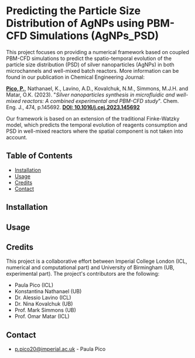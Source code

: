 # Predicting the Particle Size Distribution of AgNPs using PBM-CFD Simulations (AgNPs_PSD)

This project focuses on providing a numerical framework based on coupled PBM-CFD simulations to predict the spatio-temporal evolution of the particle size distribution (PSD) of silver nanoparticles (AgNPs) in both microchannels and well-mixed batch reactors. More information can be found in our publication in Chemical Engineering Journal:

**<ins>Pico, P.</ins>**, Nathanael, K., Lavino, A.D., Kovalchuk, N.M., Simmons, M.J.H. and Matar, O.K. (2023). "*Silver nanoparticles synthesis in microfluidic and well-mixed reactors: A combined experimental and PBM-CFD study*". Chem. Eng. J., 474, p.145692. **[DOI: 10.1016/j.cej.2023.145692](https://www.sciencedirect.com/science/article/pii/S1385894723044236)**

Our framework is based on an extension of the traditional Finke-Watzky model, which predicts the temporal evolution of reagents consumption and PSD in well-mixed reactors where the spatial component is not taken into account.


## Table of Contents
- [Installation](#installation)
- [Usage](#usage)
- [Credits](#credits)
- [Contact](#contact)

## Installation


## Usage


## Credits

This project is a collaborative effort between Imperial College London (ICL, numerical and computational part) and University of Birmingham (UB, experimental part). The project's contributors are the following:

- Paula Pico (ICL)
- Konstantina Nathanael (UB)
- Dr. Alessio Lavino (ICL)
- Dr. Nina Kovalchuk (UB)
- Prof. Mark Simmons (UB)
- Prof. Omar Matar (ICL)

## Contact
- p.pico20@imperial.ac.uk - Paula Pico
